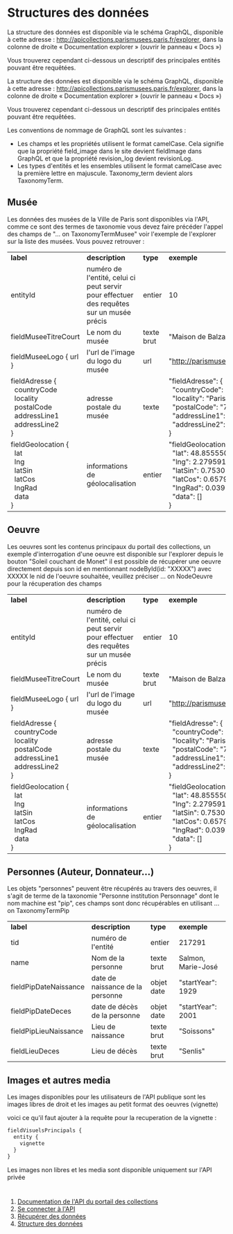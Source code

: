 # Structures des données
La structure des données est disponible via le schéma GraphQL, disponible à cette adresse : http://apicollections.parismusees.paris.fr/explorer, dans la colonne de droite « Documentation explorer » (ouvrir le panneau « Docs »)

Vous trouverez cependant ci-dessous un descriptif des principales entités pouvant être requêtées.

La structure des données est disponible via le schéma GraphQL, disponible à cette adresse : http://apicollections.parismusees.paris.fr/explorer, dans la colonne de droite « Documentation explorer » (ouvrir le panneau « Docs »)

Vous trouverez cependant ci-dessous un descriptif des principales entités pouvant être requêtées.

Les conventions de nommage de GraphQL sont les suivantes :

* Les champs et les propriétés utilisent le format camelCase. Cela signifie que la propriété field_image dans le site devient fieldImage dans GraphQL et que la propriété revision_log devient revisionLog.
* Les types d'entités et les ensembles utilisent le format camelCase avec la première lettre en majuscule. Taxonomy_term devient alors TaxonomyTerm.

## Musée
Les données des musées de la Ville de Paris sont disponibles via l'API, comme ce sont des termes de taxonomie vous devez faire précéder l'appel des champs de "... on TaxonomyTermMusee"
voir l'exemple de l'explorer sur la liste des musées.
Vous pouvez retrouver : 

<table><tbody><tr><td><strong>label</strong></td>
<td><strong>description</strong></td>
<td><strong>type</strong></td>
<td><strong>exemple</strong></td>
</tr><tr><td>entityId</td>
<td>numéro de l'entité, celui ci peut servir pour effectuer des requêtes sur un musée précis</td>
<td>entier</td>
<td>10</td>
</tr><tr><td>fieldMuseeTitreCourt</td>
<td>Le nom du musée</td>
<td>texte brut</td>
<td>"Maison de Balzac"</td>
</tr><tr><td>fieldMuseeLogo { url }</td>
<td>l'url de l'image du logo du musée</td>
<td>url</td>
<td>"<a href="http://parismuseescollections.paris.fr/sites/default/files/filefield_paths/logo_musee_balzac.png">http://parismuseescollections.paris.fr/sites/default/files/filefield_pat...</a>"</td>
</tr><tr><td>fieldAdresse {<br>
			&nbsp; countryCode<br>
			&nbsp; locality<br>
			&nbsp; postalCode<br>
			&nbsp; addressLine1<br>
			&nbsp; addressLine2<br>
			}</td>
<td>adresse postale du musée</td>
<td>texte</td>
<td>"fieldAdresse": {<br>
			&nbsp; "countryCode": "FR",<br>
			&nbsp; "locality": "Paris",<br>
			&nbsp; "postalCode": "75016",<br>
			&nbsp; "addressLine1": "47, rue Raynouard",<br>
			&nbsp; "addressLine2": ""<br>
			}</td>
</tr><tr><td>fieldGeolocation {<br>
			&nbsp; lat<br>
			&nbsp; lng<br>
			&nbsp; latSin<br>
			&nbsp; latCos<br>
			&nbsp; lngRad<br>
			&nbsp; data<br>
			}</td>
<td>informations de géolocalisation</td>
<td>entier</td>
<td>"fieldGeolocation": {<br>
			&nbsp; "lat": 48.8555508,<br>
			&nbsp; "lng": 2.2795915,<br>
			&nbsp; "latSin": 0.75305318380701,<br>
			&nbsp; "latCos": 0.6579596510107,<br>
			&nbsp; "lngRad": 0.039786377275476,<br>
			&nbsp; "data": []<br>
			}</td>
</tr></tbody></table>

## Oeuvre
Les oeuvres sont les contenus principaux du portail des collections, un exemple d'interrogation d'une oeuvre est disponible sur l'explorer depuis le bouton "Soleil couchant de Monet"
il est possible de récupérer une oeuvre directement depuis son id en mentionnant nodeById(id: "XXXXX") avec XXXXX le nid de l'oeuvre souhaitée, veuillez préciser ... on NodeOeuvre pour la récuperation des champs

<table><tbody><tr><td><strong>label</strong></td>
<td><strong>description</strong></td>
<td><strong>type</strong></td>
<td><strong>exemple</strong></td>
</tr><tr><td>entityId</td>
<td>numéro de l'entité, celui ci peut servir pour effectuer des requêtes sur un musée précis</td>
<td>entier</td>
<td>10</td>
</tr><tr><td>fieldMuseeTitreCourt</td>
<td>Le nom du musée</td>
<td>texte brut</td>
<td>"Maison de Balzac"</td>
</tr><tr><td>fieldMuseeLogo { url }</td>
<td>l'url de l'image du logo du musée</td>
<td>url</td>
<td>"<a href="http://parismuseescollections.paris.fr/sites/default/files/filefield_paths/logo_musee_balzac.png">http://parismuseescollections.paris.fr/sites/default/files/filefield_pat...</a>"</td>
</tr><tr><td>fieldAdresse {<br>
			&nbsp; countryCode<br>
			&nbsp; locality<br>
			&nbsp; postalCode<br>
			&nbsp; addressLine1<br>
			&nbsp; addressLine2<br>
			}</td>
<td>adresse postale du musée</td>
<td>texte</td>
<td>"fieldAdresse": {<br>
			&nbsp; "countryCode": "FR",<br>
			&nbsp; "locality": "Paris",<br>
			&nbsp; "postalCode": "75016",<br>
			&nbsp; "addressLine1": "47, rue Raynouard",<br>
			&nbsp; "addressLine2": ""<br>
			}</td>
</tr><tr><td>fieldGeolocation {<br>
			&nbsp; lat<br>
			&nbsp; lng<br>
			&nbsp; latSin<br>
			&nbsp; latCos<br>
			&nbsp; lngRad<br>
			&nbsp; data<br>
			}</td>
<td>informations de géolocalisation</td>
<td>entier</td>
<td>"fieldGeolocation": {<br>
			&nbsp; "lat": 48.8555508,<br>
			&nbsp; "lng": 2.2795915,<br>
			&nbsp; "latSin": 0.75305318380701,<br>
			&nbsp; "latCos": 0.6579596510107,<br>
			&nbsp; "lngRad": 0.039786377275476,<br>
			&nbsp; "data": []<br>
			}</td>
</tr></tbody></table>

## Personnes (Auteur, Donnateur...)
Les objets "personnes" peuvent être récupérés au travers des oeuvres, il s'agit de terme de la taxonomie "Personne institution Personnage" dont le nom machine est "pip", ces champs sont donc récupérables en utilisant ... on TaxonomyTermPip

<table><tbody><tr><td><strong>label</strong></td>
<td><strong>description</strong></td>
<td><strong>type</strong></td>
<td><strong>exemple</strong></td>
</tr><tr><td>tid</td>
<td>numéro de l'entité</td>
<td>entier</td>
<td>217291</td>
</tr><tr><td>name</td>
<td>Nom de la personne</td>
<td>texte brut</td>
<td>Salmon, Marie-José</td>
</tr><tr><td>fieldPipDateNaissance</td>
<td>date de naissance de la personne</td>
<td>objet date</td>
<td>"startYear": 1929</td>
</tr><tr><td>fieldPipDateDeces</td>
<td>date de décès de la personne</td>
<td>objet date</td>
<td>"startYear": 2001</td>
</tr><tr><td>fieldPipLieuNaissance</td>
<td>Lieu de naissance</td>
<td>texte brut</td>
<td>"Soissons"</td>
</tr><tr><td>fieldLieuDeces</td>
<td>Lieu de décès</td>
<td>texte brut</td>
<td>"Senlis"</td>
</tr></tbody></table>

## Images et autres media
Les images disponibles pour les utilisateurs de l'API publique sont les images libres de droit et les images au petit format des oeuvres (vignette)

voici ce qu'il faut ajouter à la requête pour la recuperation de la vignette :
```php
fieldVisuelsPrincipals {
  entity {
    vignette
  }
}
```
Les images non libres et les media sont disponible uniquement sur l'API privée

#
1. [Documentation de l'API du portail des collections](README-fr.md#documentation-de-lapi-du-portail-des-collections)
2. [Se connecter à l'API](se-connecter.md#se-connecter-à-l'API)
3. [Récupérer des données](recuperer-donnees.md#récupérer-des-données)
4. [Structure des données](structure-donnees.md#structures-des-données)